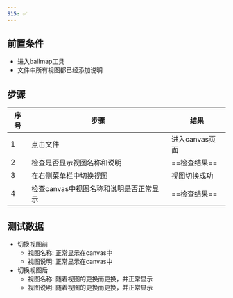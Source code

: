 ```yaml
---
S15: ✅
---
```


## 前置条件

- 进入ballmap工具
- 文件中所有视图都已经添加说明

## 步骤

| 序号  | 步骤                     | 结果                           |
| --- | ---------------------- | ---------------------------- |
| 1   | 点击文件                   | 进入canvas页面                   |
| 2   | 检查是否显示视图名称和说明          | ==检查结果==                     |
| 3   | 在右侧菜单栏中切换视图            | 视图切换成功                       |
| 4   | 检查canvas中视图名称和说明是否正常显示 | ==检查结果==                     |

## 测试数据

- 切换视图前
	- 视图名称: 正常显示在canvas中
	- 视图说明: 正常显示在canvas中
- 切换视图后
	- 视图名称: 随着视图的更换而更换，并正常显示
	- 视图说明: 随着视图的更换而更换，并正常显示
